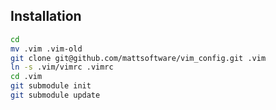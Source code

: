 
## Installation

```bash
cd
mv .vim .vim-old
git clone git@github.com/mattsoftware/vim_config.git .vim
ln -s .vim/vimrc .vimrc
cd .vim
git submodule init
git submodule update
```

